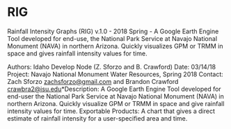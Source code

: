# RIG
Rainfall Intensity Graphs (RIG) v.1.0 - 2018 Spring - A Google Earth Engine Tool developed for end-use, 
the National Park Service at Navajo National Monument (NAVA) in northern Arizona. 
Quickly visualizes GPM or TRMM in space and gives rainfall intensity values for time.

Authors: Idaho Develop Node (Z. Sforzo and B. Crawford)
Date: 03/14/18
Project: Navajo National Monument Water Resources, Spring 2018
Contact: Zach Sforzo zachsforzo@gmail.com and Brandon Crawford crawbra2@isu.edu*Description: A Google Earth Engine Tool 
developed for end-user the National Park Service at Navajo National Monument (NAVA) in northern Arizona.
Quickly visualize GPM or TRMM in space and give rainfall intensity values for time.
Exportable Products: A chart that gives a direct estimate of rainfall intensity for a user-specified area and time.
